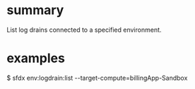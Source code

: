 # summary

List log drains connected to a specified environment.

# examples

$ sfdx env:logdrain:list --target-compute=billingApp-Sandbox

